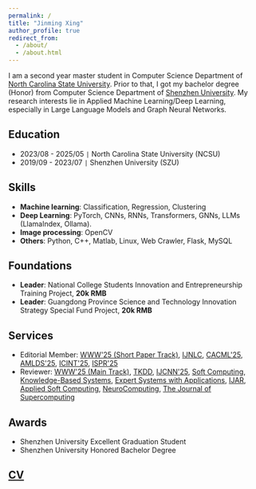 ```yaml
---
permalink: /
title: "Jinming Xing"
author_profile: true
redirect_from: 
  - /about/
  - /about.html
---
```


I am a second year master student in Computer Science Department of [North Carolina State University](https://www.ncsu.edu). Prior to that, I got my bachelor degree (Honor) from Computer Science Department of [Shenzhen University](https://www.szu.edu.cn/). My research interests lie in Applied Machine Learning/Deep Learning, especially in Large Language Models and Graph Neural Networks.

Education
---
* 2023/08 - 2025/05 `|` North Carolina State University (NCSU)
* 2019/09 - 2023/07 `|` Shenzhen University (SZU)

Skills
---
* **Machine learning**: Classification, Regression, Clustering
* **Deep Learning**: PyTorch, CNNs, RNNs, Transformers, GNNs, LLMs (LlamaIndex, Ollama).
* **Image processing**: OpenCV
* **Others**: Python, C++, Matlab, Linux, Web Crawler, Flask, MySQL

Foundations
---
* **Leader**: National College Students Innovation and Entrepreneurship Training Project, **20k RMB**
* **Leader**: Guangdong Province Science and Technology Innovation Strategy Special Fund Project, **20k RMB**


Services
---
* Editorial Member: [WWW'25 (Short Paper Track)](https://www2025.thewebconf.org), [IJNLC](https://airccse.org/journal/ijnlc/editorialboard.html), [CACML'25](https://www.cacml.net/Program\%20Committee.html), [AMLDS'25](https://amlds.site/tpc.html), [ICINT'25](https://www.icint.org/committee.html), [ISPR'25](https://csita2025.org/ispr/committee)
* Reviewer: [WWW'25 (Main Track)](https://www2025.thewebconf.org/), [TKDD](https://dl.acm.org/journal/tkdd), [IJCNN'25](https://2025.ijcnn.org/), [Soft Computing](https://link.springer.com/journal/500), [Knowledge-Based Systems](https://www.sciencedirect.com/journal/knowledge-based-systems), [Expert Systems with Applications](https://www.sciencedirect.com/journal/expert-systems-with-applications), [IJAR](https://www.sciencedirect.com/journal/international-journal-of-approximate-reasoning), [Applied Soft Computing](https://www.sciencedirect.com/journal/applied-soft-computing), [NeuroComputing](https://www.sciencedirect.com/journal/neurocomputing), [The Journal of Supercomputing](https://link.springer.com/journal/11227) 
 <!-- ,[TFSS](https://sanad.iau.ir/journal/tfss/), [IJCSMA](https://www.ijcsma.com/), [AAIML](https://www.oajaiml.com/), [MLR](http://www.mlrjournal.org/reviewers), [CEEIT'25](https://www.ceeit.net), [CVML'25](https://iccvml.com/) -->

Awards
---
* Shenzhen University Excellent Graduation Student
* Shenzhen University Honored Bachelor Degree

[CV](files/resume.pdf)
---
